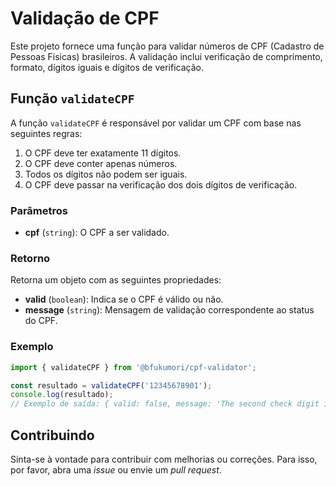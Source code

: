 # Validação de CPF

Este projeto fornece uma função para validar números de CPF (Cadastro de Pessoas Físicas) brasileiros. A validação inclui verificação de comprimento, formato, dígitos iguais e dígitos de verificação.

## Função `validateCPF`

A função `validateCPF` é responsável por validar um CPF com base nas seguintes regras:

1. O CPF deve ter exatamente 11 dígitos.
2. O CPF deve conter apenas números.
3. Todos os dígitos não podem ser iguais.
4. O CPF deve passar na verificação dos dois dígitos de verificação.

### Parâmetros

- **cpf** (`string`): O CPF a ser validado.

### Retorno

Retorna um objeto com as seguintes propriedades:

- **valid** (`boolean`): Indica se o CPF é válido ou não.
- **message** (`string`): Mensagem de validação correspondente ao status do CPF.

### Exemplo

```javascript
import { validateCPF } from '@bfukumori/cpf-validator';

const resultado = validateCPF('12345678901');
console.log(resultado);
// Exemplo de saída: { valid: false, message: 'The second check digit is invalid.' }
```

## Contribuindo

Sinta-se à vontade para contribuir com melhorias ou correções. Para isso, por favor, abra uma _issue_ ou envie um _pull request_.
